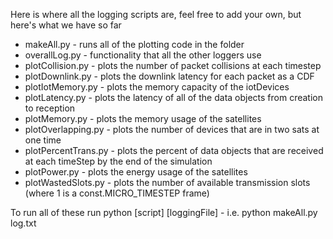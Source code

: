 ﻿Here is where all the logging scripts are, feel free to add your own, but here's what we have so far
 - makeAll.py - runs all of the plotting code in the folder
 - overallLog.py - functionality that all the other loggers use
 - plotCollision.py - plots the number of packet collisions at each timestep
 - plotDownlink.py - plots the downlink latency for each packet as a CDF
 - plotIotMemory.py - plots the memory capacity of the iotDevices
 - plotLatency.py - plots the latency of all of the data objects from creation to reception
 - plotMemory.py - plots the memory usage of the satellites
 - plotOverlapping.py - plots the number of devices that are in two sats at one time
 - plotPercentTrans.py - plots the percent of data objects that are received at each timeStep by the end of the simulation
 - plotPower.py - plots the energy usage of the satellites
 - plotWastedSlots.py - plots the number of available transmission slots (where 1 is a const.MICRO_TIMESTEP frame) 

To run all of these run python [script] [loggingFile] - i.e. python makeAll.py log.txt

